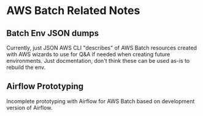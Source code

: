 # AWS Batch Related Notes

## Batch Env JSON dumps

Currently, just JSON AWS CLI "describes" of AWS Batch resources
created with AWS wizards to use for Q&A if needed when creating future
environments.  Just docmentation,  don't think these can be used
as-is to rebuild the env.

## Airflow Prototyping

Incomplete prototyping with Airflow for AWS Batch based on development
version of Airflow.

